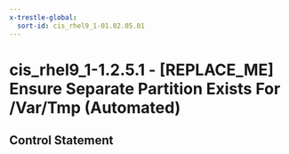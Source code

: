 ```yaml
---
x-trestle-global:
  sort-id: cis_rhel9_1-01.02.05.01
---
```


# cis_rhel9_1-1.2.5.1 - \[REPLACE_ME\] Ensure Separate Partition Exists For /Var/Tmp (Automated)

## Control Statement
